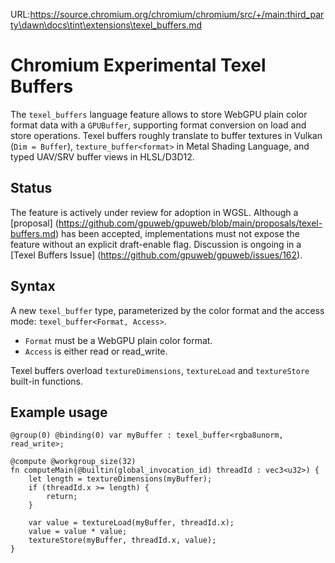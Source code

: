 URL:https://source.chromium.org/chromium/chromium/src/+/main:third_party\dawn\docs\tint\extensions\texel_buffers.md
# Chromium Experimental Texel Buffers

The `texel_buffers` language feature allows to store WebGPU plain
color format data with a `GPUBuffer`, supporting format conversion on load and store
operations. Texel buffers roughly translate to buffer textures in Vulkan
(`Dim = Buffer`), `texture_buffer<format>` in Metal Shading Language, and typed
UAV/SRV buffer views in HLSL/D3D12.

## Status

The feature is actively under review for adoption in WGSL. Although a [proposal]
(https://github.com/gpuweb/gpuweb/blob/main/proposals/texel-buffers.md) has been
accepted, implementations must not expose the feature
without an explicit draft-enable flag. Discussion is ongoing in a
[Texel Buffers Issue] (https://github.com/gpuweb/gpuweb/issues/162).

## Syntax

A new `texel_buffer` type, parameterized by the color format and the access mode:
`texel_buffer<Format, Access>`.

*   `Format` must be a WebGPU plain color format.
*   `Access` is either read or read_write.

Texel buffers overload `textureDimensions`, `textureLoad` and `textureStore`
built-in functions.

## Example usage

```wgsl
@group(0) @binding(0) var myBuffer : texel_buffer<rgba8unorm, read_write>;

@compute @workgroup_size(32)
fn computeMain(@builtin(global_invocation_id) threadId : vec3<u32>) {
    let length = textureDimensions(myBuffer);
    if (threadId.x >= length) {
        return;
    }

    var value = textureLoad(myBuffer, threadId.x);
    value = value * value;
    textureStore(myBuffer, threadId.x, value);
}
```


